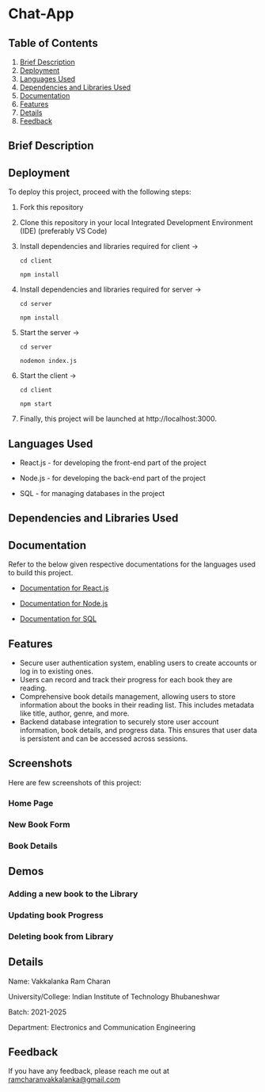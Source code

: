# Chat-App

## Table of Contents

1. [Brief Description](#brief-description)
2. [Deployment](#deployment)
3. [Languages Used](#languages-used)
4. [Dependencies and Libraries Used](#dependencies-and-libraries-used)
5. [Documentation](#documentation)
6. [Features](#features)
7. [Details](#details)
8. [Feedback](#feedback)

## Brief Description

## Deployment

To deploy this project, proceed with the following steps:

1. Fork this repository
2. Clone this repository in your local Integrated Development Environment (IDE) (preferably VS Code)
3. Install dependencies and libraries required for client ->

   `cd client`

   `npm install`

4. Install dependencies and libraries required for server ->

   `cd server`

   `npm install`

5. Start the server ->

   `cd server`

   `nodemon index.js`

6. Start the client ->

   `cd client`

   `npm start`

7. Finally, this project will be launched at http://localhost:3000.

## Languages Used

- React.js - for developing the front-end part of the project

- Node.js - for developing the back-end part of the project

- SQL - for managing databases in the project

## Dependencies and Libraries Used

## Documentation

Refer to the below given respective documentations for the languages used to build this project.

- [Documentation for React.js](https://react.dev/)

- [Documentation for Node.js](https://nodejs.org/en/docs)

- [Documentation for SQL](https://dev.mysql.com/doc/)

## Features

- Secure user authentication system, enabling users to create accounts or log in to existing ones.
- Users can record and track their progress for each book they are reading.
- Comprehensive book details management, allowing users to store information about the books in their reading list. This includes metadata like title, author, genre, and more.
- Backend database integration to securely store user account information, book details, and progress data. This ensures that user data is persistent and can be accessed across sessions.

## Screenshots

Here are few screenshots of this project:

### Home Page

### New Book Form

### Book Details

## Demos

### Adding a new book to the Library

### Updating book Progress

### Deleting book from Library

## Details

Name: Vakkalanka Ram Charan

University/College: Indian Institute of Technology Bhubaneshwar

Batch: 2021-2025

Department: Electronics and Communication Engineering

## Feedback

If you have any feedback, please reach me out at ramcharanvakkalanka@gmail.com
